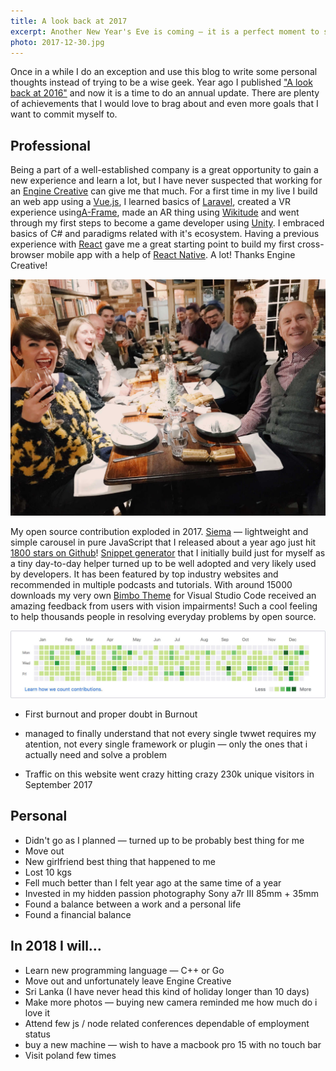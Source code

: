 ```yaml
---
title: A look back at 2017
excerpt: Another New Year's Eve is coming — it is a perfect moment to summarize things that went well, list of fails and some future plan for next twelve months.
photo: 2017-12-30.jpg
---
```


Once in a while I do an exception and use this blog to write some personal thoughts instead of trying to be a wise geek. Year ago I published ["A look back at 2016"](https://pawelgrzybek.com/a-look-back-at-2016/) and now it is a time to do an annual update. There are plenty of achievements that I would love to brag about and even more goals that I want to commit myself to. 

## Professional

Being a part of a well-established company is a great opportunity to gain a new experience and learn a lot, but I have never suspected that working for an [Engine Creative](https://www.enginecreative.co.uk/) can give me that much. For a first time in my live I build an web app using a [Vue.js](https://vuejs.org/), I learned basics of [Laravel](https://laravel.com/), created a VR experience using[A-Frame](https://aframe.io), made an AR thing using [Wikitude](https://www.wikitude.com/) and went through my first steps to become a game developer using [Unity](https://unity3d.com/). I embraced basics of C# and paradigms related with it's ecosystem. Having a previous experience with [React](https://reactjs.org/) gave me a great starting point to build my first cross-browser mobile app with a help of [React Native](https://facebook.github.io/react-native/). A lot! Thanks Engine Creative!

![Engine Creative team at Christmas dinner](/photos/2017-12-30-1.jpg)

My open source contribution exploded in 2017. [Siema](https://pawelgrzybek.com/siema/) — lightweight and simple carousel in pure JavaScript that I released about a year ago just hit [1800 stars on Github](https://github.com/pawelgrzybek/siema)! [Snippet generator](https://pawelgrzybek.com/snippet-generator/) that I initially build just for myself as a tiny day-to-day helper turned up to be well adopted and very likely used by developers. It has been featured by top industry websites and recommended in multiple podcasts and tutorials. With around 15000 downloads my very own [Bimbo Theme](https://marketplace.visualstudio.com/items?itemName=pawelgrzybek.bimbo-theme) for Visual Studio Code received an amazing feedback from users with vision impairments! Such a cool feeling to help thousands people in resolving everyday problems by open source.

![GitHub contribution graph in 2017](/photos/2017-12-30-2.jpg)


- First burnout and proper doubt in Burnout
- managed to finally understand that not every single twwet requires my atention, not every single framework or plugin — only the ones that i actually need and solve a problem

- Traffic on this website went crazy hitting crazy 230k unique visitors in September 2017


## Personal

- Didn't go as I planned — turned up to be probably best thing for me
- Move out
- New girlfriend best thing that happened to me
- Lost 10 kgs
- Fell much better than I felt year ago at the same time of a year
- Invested in my hidden passion photography Sony a7r III 85mm + 35mm
- Found a balance between a work and a personal life
- Found a financial balance

## In 2018 I will…

- Learn new programming language — C++ or Go
- Move out and unfortunately leave Engine Creative
- Sri Lanka (I have never head this kind of holiday longer than 10 days)
- Make more photos — buying new camera reminded me how much do i love it
- Attend few js / node related conferences dependable of employment status
- buy a new machine — wish to have a macbook pro 15 with no touch bar
- Visit poland few times
